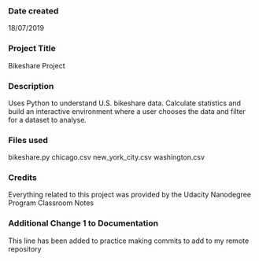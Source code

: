 ### Date created
18/07/2019

### Project Title
Bikeshare Project

### Description
Uses Python to understand U.S. bikeshare data. Calculate statistics and build an interactive environment where a user chooses the data and filter for a dataset to analyse.

### Files used
bikeshare.py
chicago.csv
new_york_city.csv
washington.csv

### Credits
Everything related to this project was provided by the Udacity Nanodegree Program Classroom Notes

### Additional Change 1 to Documentation  
This line has been added to practice making commits to add to my remote repository
